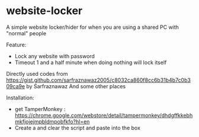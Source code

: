 # website-locker
A simple website locker/hider for when you are using a shared PC with "normal" people

Feature:
- Lock any website with password
- Timeout 1 and a half minute when doing nothing will lock itself

Directly used codes from https://gist.github.com/sarfraznawaz2005/c8032ca860f8cc6b31b4b7c0b309ca9e by Sarfraznawaz
And some other places


Installation:
- get TamperMonkey : https://chrome.google.com/webstore/detail/tampermonkey/dhdgffkkebhmkfjojejmpbldmpobfkfo?hl=en
- Create a <New userscript> and clear the script and paste into the box
